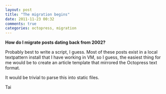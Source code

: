 ```yaml
---
layout: post
title: "The migration begins"
date: 2011-11-23 00:32
comments: true
categories: octopress, migration
---
```


**How do I migrate posts dating back from 2002?**

Probably best to write a script, I guess. Most of these posts exist in a local textpattern install that I have working in VM, so I guess, the easiest thing for me would be to create an article template that mirrored the Octopress text format.

It would be trivial to parse this into static files.

Tai